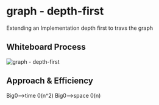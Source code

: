 # graph - depth-first
Extending an Implementation depth first
to travs the graph


## Whiteboard Process

![graph - depth-first](2021-09-13.png)


## Approach & Efficiency

Big0-->time 0(n^2)
Big0-->space 0(n)